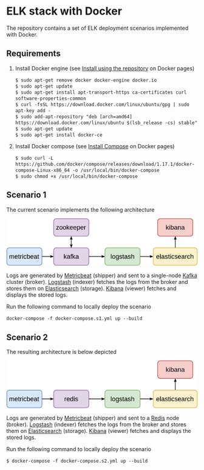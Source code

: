 # ELK stack with Docker

The repository contains a set of ELK deployment scenarios implemented with
Docker.

## Requirements

1.  Install Docker engine (see [Install using the repository] on Docker pages)

        $ sudo apt-get remove docker docker-engine docker.io
        $ sudo apt-get update
        $ sudo apt-get install apt-transport-https ca-certificates curl software-properties-common
        $ curl -fsSL https://download.docker.com/linux/ubuntu/gpg | sudo apt-key add -
        $ sudo add-apt-repository "deb [arch=amd64] https://download.docker.com/linux/ubuntu $(lsb_release -cs) stable"
        $ sudo apt-get update
        $ sudo apt-get install docker-ce

2.  Install Docker compose (see [Install Compose] on Docker pages)

        $ sudo curl -L https://github.com/docker/compose/releases/download/1.17.1/docker-compose-Linux-x86_64 -o /usr/local/bin/docker-compose
        $ sudo chmod +x /usr/local/bin/docker-compose

[Install using the repository]: https://docs.docker.com/engine/installation/linux/docker-ce/ubuntu/#install-using-the-repository
[Install Compose]: https://docs.docker.com/compose/install/#install-compose

## Scenario 1

The current scenario implements the following architecture

![architecture-1](./img/arch1.png)

Logs are generated by [Metricbeat] (shipper) and sent to a single-node [Kafka]
cluster (broker). [Logstash] (indexer) fetches the logs from the broker and
stores them on [Elasticsearch] (storage). [Kibana] (viewer) fetches and
displays the stored logs.

Run the following command to locally deploy the scenario

    docker-compose -f docker-compose.s1.yml up --build

## Scenario 2

The resulting architecture is below depicted

![architecture-2](./img/arch2.png)

Logs are generated by [Metricbeat] (shipper) and sent to a [Redis] node
(broker). [Logstash] (indexer) fetches the logs from the broker and
stores them on [Elasticsearch] (storage). [Kibana] (viewer) fetches and
displays the stored logs.

Run the following command to locally deploy the scenario

    $ docker-compose -f docker-compose.s2.yml up --build

[Metricbeat]: https://www.elastic.co/products/beats/metricbeat
[Kafka]: https://kafka.apache.org
[Zookeeper]: https://zookeeper.apache.org
[Redis]: https://redis.io
[Logstash]: https://www.elastic.co/products/logstash
[Elasticsearch]: https://www.elastic.co/products/elasticsearch
[Kibana]: https://www.elastic.co/products/kibana
